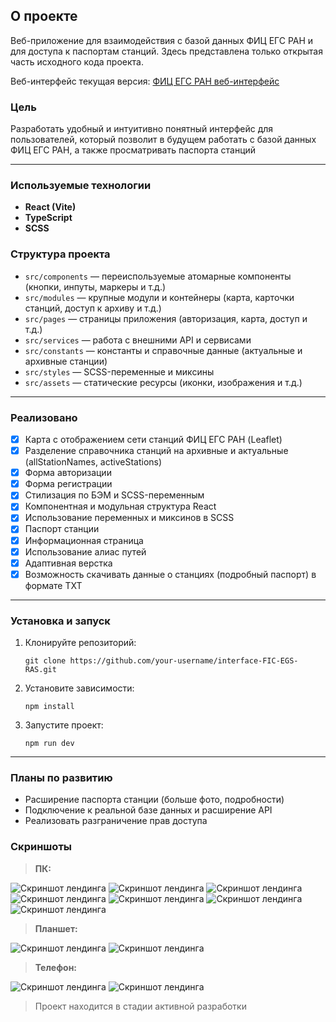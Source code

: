 ## О проекте

Веб-приложение для взаимодействия с базой данных ФИЦ ЕГС РАН и для доступа к паспортам станций. Здесь представлена только открытая часть исходного кода проекта.  
  
Веб-интерфейс текущая версия: [ФИЦ ЕГС РАН веб-интерфейс](http://gnss.gsras.ru/Stations)

### Цель

Разработать удобный и интуитивно понятный интерфейс для пользователей, который позволит в будущем работать с базой данных ФИЦ ЕГС РАН, а также просматривать паспорта станций

---

### Используемые технологии

- **React (Vite)**
- **TypeScript**
- **SCSS**

### Структура проекта

- `src/components` — переиспользуемые атомарные компоненты (кнопки, инпуты, маркеры и т.д.)
- `src/modules` — крупные модули и контейнеры (карта, карточки станций, доступ к архиву и т.д.)
- `src/pages` — страницы приложения (авторизация, карта, доступ и т.д.)
- `src/services` — работа с внешними API и сервисами
- `src/constants` — константы и справочные данные (актуальные и архивные станции)
- `src/styles` — SCSS-переменные и миксины
- `src/assets` — статические ресурсы (иконки, изображения и т.д.)

---

### Реализовано

- [x] Карта с отображением сети станций ФИЦ ЕГС РАН (Leaflet)
- [x] Разделение справочника станций на архивные и актуальные (allStationNames, activeStations)
- [x] Форма авторизации
- [x] Форма регистрации
- [x] Стилизация по БЭМ и SCSS-переменным
- [x] Компонентная и модульная структура React
- [x] Использование переменных и миксинов в SCSS
- [x] Паспорт станции
- [x] Информационная страница
- [x] Использование алиас путей
- [x] Адаптивная верстка
- [x] Возможность скачивать данные о станциях (подробный паспорт) в формате TXT

---

### Установка и запуск

1. Клонируйте репозиторий:
   ```
   git clone https://github.com/your-username/interface-FIC-EGS-RAS.git
   ```
2. Установите зависимости:
   ```
   npm install
   ```
3. Запустите проект:
   ```
   npm run dev
   ```

---

### Планы по развитию

- Расширение паспорта станции (больше фото, подробности)
- Подключение к реальной базе данных и расширение API
- Реализовать разграничение прав доступа

### Скриншоты

> **ПК:**

![Скриншот лендинга](./screenshots/screenshot_1.png)
![Скриншот лендинга](./screenshots/screenshot_2.png)
![Скриншот лендинга](./screenshots/screenshot_3.png)
![Скриншот лендинга](./screenshots/screenshot_4.png)
![Скриншот лендинга](./screenshots/screenshot_5.png)
![Скриншот лендинга](./screenshots/screenshot_6.png)
![Скриншот лендинга](./screenshots/screenshot_7.png)

> **Планшет:**
 
![Скриншот лендинга](<./screenshots/screenshot_10(tablet).png>)
![Скриншот лендинга](<./screenshots/screenshot_11(tablet).png>)

> **Телефон:**  

![Скриншот лендинга](<./screenshots/screenshot_8(mobile).png>)
![Скриншот лендинга](<./screenshots/screenshot_9(mobile).png>)

> Проект находится в стадии активной разработки



